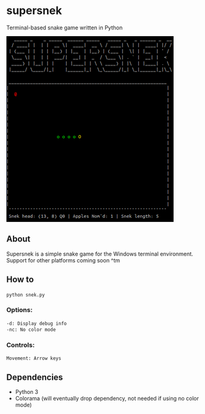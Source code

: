 # supersnek
Terminal-based snake game written in Python

![Screenshot](https://raw.githubusercontent.com/shawnmcla/supersnek/master/screenshot.png)

## About
Supersnek is a simple snake game for the Windows terminal environment. Support for other platforms coming soon ^tm

## How to
`python snek.py`

### Options:
```
-d: Display debug info
-nc: No color mode
```

### Controls:
```
Movement: Arrow keys
```

## Dependencies

* Python 3
* Colorama (will eventually drop dependency, not needed if using no color mode)
